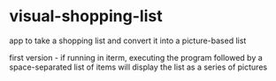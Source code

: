 # visual-shopping-list
app to take a shopping list and convert it into a picture-based list

first version - if running in iterm, executing the program followed by a space-separated list of items will display the list as a series of pictures
